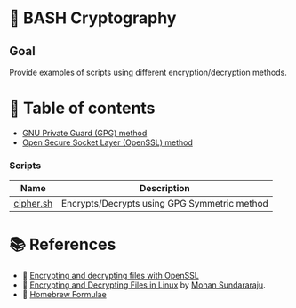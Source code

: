 # :notebook: BASH Cryptography

## Goal
Provide examples of scripts using different encryption/decryption methods.

# :bookmark_tabs: Table of contents
- [GNU Private Guard (GPG) method](gpg_method.md)
- [Open Secure Socket Layer (OpenSSL) method](openssl_method.md)

### Scripts
| Name | Description |
| -- | -- |
| [cipher.sh](scripts/cipher.sh) | Encrypts/Decrypts using GPG Symmetric method |

# :books: References
- :link: [Encrypting and decrypting files with OpenSSL](https://opensource.com/article/21/4/encryption-decryption-openssl)
- :link: [Encrypting and Decrypting Files in Linux](https://www.baeldung.com/linux/encrypt-decrypt-files) by [Mohan Sundararaju](https://www.baeldung.com/linux/author/mohan-sundararaju).
- :link: [Homebrew Formulae](https://formulae.brew.sh/formula/gnupg)
